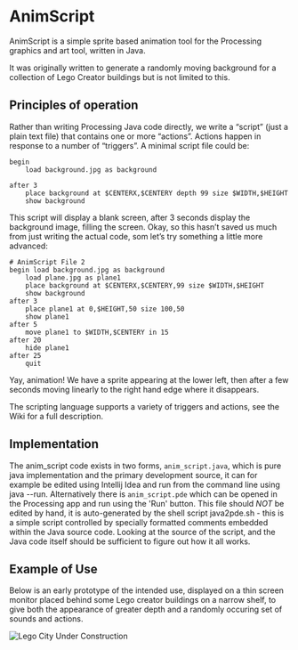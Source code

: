 # AnimScript

AnimScript is a simple sprite based animation tool for the Processing graphics and art tool, written in Java.

It was originally written to generate a randomly moving background for a collection of Lego Creator buildings but is not limited to this.

## Principles of operation

Rather than writing Processing Java code directly, we write a “script” (just a plain text file) that contains one or more “actions”. Actions happen in response to a number of “triggers”. A minimal script file could be:

```# AnimScript File 1
begin 
    load background.jpg as background

after 3
    place background at $CENTERX,$CENTERY depth 99 size $WIDTH,$HEIGHT
    show background
```
This script will display a blank screen, after 3 seconds display the background image, filling the screen. Okay, so this hasn’t saved us much from just writing the actual code, som let’s try something a little more advanced:

```
# AnimScript File 2
begin load background.jpg as background
    load plane.jpg as plane1
    place background at $CENTERX,$CENTERY,99 size $WIDTH,$HEIGHT
    show background
after 3 
    place plane1 at 0,$HEIGHT,50 size 100,50
    show plane1
after 5 
    move plane1 to $WIDTH,$CENTERY in 15 
after 20 
    hide plane1
after 25 
    quit
```

Yay, animation! We have a sprite appearing at the lower left, then after a few seconds moving linearly to the right hand edge where it disappears.

The scripting language supports a variety of triggers and actions, see the Wiki for a full description.

## Implementation

The anim_script code exists in two forms, ```anim_script.java```, which is pure java implementation and the primary development source, it can for example be edited using Intellij Idea and run from the command line using java --run. Alternatively there is 
```anim_script.pde``` which can be opened in the Processing app and run using the 'Run' button. This file should *NOT* be edited by hand, it is auto-generated by the shell script java2pde.sh - this is a simple script controlled by specially formatted comments embedded within the Java source code. Looking at the source of the script, and the Java code itself should be sufficient to figure out how it all works.

## Example of Use

Below is an early prototype of the intended use, displayed on a thin screen monitor placed behind some Lego creator buildings on a narrow shelf, to give both the appearance of greater depth and a randomly occuring set of sounds and actions.

![Lego City Under Construction](https://github.com/karlwilcox/anim_script/assets/3171760/48e572ca-686e-4af4-8bcc-9f5a08bb761b)


